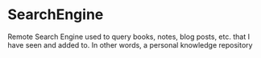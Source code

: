 # SearchEngine
Remote Search Engine used to query books, notes, blog posts, etc. that I have
seen and added to. In other words, a personal knowledge repository

